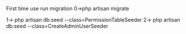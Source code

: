 First time use
run migration
0->php artisan migrate

1->
php artisan db:seed --class=PermissionTableSeeder
2->
php artisan db:seed --class=CreateAdminUserSeeder
